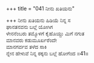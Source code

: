 +++
title = "041 ನೀನು ಖತಿಯನು"

+++
ನೀನು ಖತಿಯನು ಹಿಡಿಯೆ ನಿನ್ನ ಸ  
ಘಾನತನವನು ಬಲ್ಲೆ ಯೋಗಿಗ  
ಳೇನನೆಂಬರು ತಮ್ಮೊಳಗೆ ಕೈಹೊಯ್ದು ಮಿಗೆ ನಗುತ  
ಮಾನವರು ಕಡುಮೂರ್ಖರೆಂದೇ  
ಮಾನಗರ್ವವ ತಳೆದ ಸಾಕಿ  
ನ್ನೇನ ಹೇಳುವೆ ನಿನ್ನ ಠಕ್ಕನು ಬಲ್ಲೆ ಹೋಗೆಂದ      ॥41॥